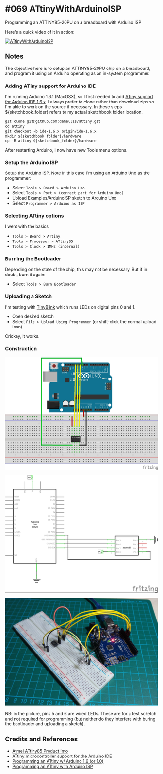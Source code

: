# #069 ATtinyWithArduinoISP

Programming an ATTINY85-20PU on a breadboard with Arduino ISP

Here's a quick video of it in action:

[![ATtinyWithArduinoISP](http://img.youtube.com/vi/eILb11BE6pY/0.jpg)](http://www.youtube.com/watch?v=eILb11BE6pY)

## Notes

The objective here is to setup an ATTINY85-20PU chip on a breadboard, and program it using an Arduino operating as an in-system programmer.

### Adding ATiny support for Arduino IDE

I'm running Arduino 1.6.1 (MacOSX), so I first needed to add [ATiny support for Arduino IDE 1.6.x](https://github.com/damellis/attiny/tree/ide-1.6.x).
I always prefer to clone rather than download zips so I'm able to work on the source if necessary.
In these steps ${sketchbook_folder} refers to my actual sketchbook folder location.

```
git clone git@github.com:damellis/attiny.git
cd attiny
git checkout -b ide-1.6.x origin/ide-1.6.x
mkdir ${sketchbook_folder}/hardware
cp -R attiny ${sketchbook_folder}/hardware
```

After restarting Arduino, I now have new Tools menu options.

### Setup the Arduino ISP

Setup the Arduino ISP. Note in this case I'm using an Arduino Uno as the programmer:
* Select `Tools > Board > Arduino Uno`
* Select `Tools > Port > (correct port for Arduino Uno)`
* Upload Examples/ArduinoISP sketch to Arduino Uno
* Select `Programmer > Arduino as ISP`

### Selecting ATtiny options

I went with the basics:
* `Tools > Board > ATtiny`
* `Tools > Processor > ATtiny85`
* `Tools > Clock > 1MHz (internal)`

### Burning the Bootloader

Depending on the state of the chip, this may not be necessary. But if in doubt, burn it again:
* Select `Tools > Burn Bootloader`

### Uploading a Sketch

I'm testing with [TinyBlink](../TinyBlink) which runs LEDs on digital pins 0 and 1.
* Open desired sketch
* Select `File > Upload Using Programmer` (or shift-click the normal upload icon)

Crickey, it works.

### Construction

![The Breadboard](./assets/ATtinyWithArduinoISP_bb.jpg?raw=true)

![The Schematic](./assets/ATtinyWithArduinoISP_schematic.jpg?raw=true)

![The Build](./assets/ATtinyWithArduinoISP_build.jpg?raw=true)

NB: in the picture, pins 5 and 6 are wired LEDs. These are for a test scketch and not required for programming
(but neither do they interfere with buring the bootloader and uploading a sketch).

## Credits and References
* [Atmel ATtiny85 Product Info](http://www.atmel.com/devices/ATTINY85.aspx)
* [ATtiny microcontroller support for the Arduino IDE](https://github.com/damellis/attiny)
* [Programming an ATtiny w/ Arduino 1.6 (or 1.0)](http://highlowtech.org/?p=1695)
* [Programming an ATtiny with Arduino ISP](http://scuola.arduino.cc/lesson/qX1117g/Programming_an_ATtiny_with_Arduino_ISP)
